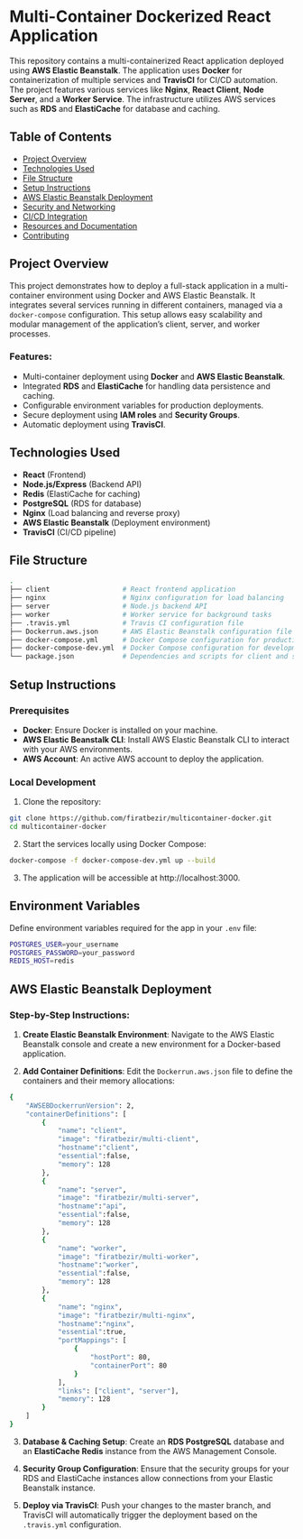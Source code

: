 # Multi-Container Dockerized React Application

This repository contains a multi-containerized React application deployed using **AWS Elastic Beanstalk**. The application uses **Docker** for containerization of multiple services and **TravisCI** for CI/CD automation. The project features various services like **Nginx**, **React Client**, **Node Server**, and a **Worker Service**. The infrastructure utilizes AWS services such as **RDS** and **ElastiCache** for database and caching.

## Table of Contents

- [Project Overview](#project-overview)
- [Technologies Used](#technologies-used)
- [File Structure](#file-structure)
- [Setup Instructions](#setup-instructions)
- [AWS Elastic Beanstalk Deployment](#aws-elastic-beanstalk-deployment)
- [Security and Networking](#security-and-networking)
- [CI/CD Integration](#cicd-integration)
- [Resources and Documentation](#resources-and-documentation)
- [Contributing](#contributing)

## Project Overview

This project demonstrates how to deploy a full-stack application in a multi-container environment using Docker and AWS Elastic Beanstalk. It integrates several services running in different containers, managed via a `docker-compose` configuration. This setup allows easy scalability and modular management of the application’s client, server, and worker processes.

### Features:
- Multi-container deployment using **Docker** and **AWS Elastic Beanstalk**.
- Integrated **RDS** and **ElastiCache** for handling data persistence and caching.
- Configurable environment variables for production deployments.
- Secure deployment using **IAM roles** and **Security Groups**.
- Automatic deployment using **TravisCI**.

## Technologies Used

- **React** (Frontend)
- **Node.js/Express** (Backend API)
- **Redis** (ElastiCache for caching)
- **PostgreSQL** (RDS for database)
- **Nginx** (Load balancing and reverse proxy)
- **AWS Elastic Beanstalk** (Deployment environment)
- **TravisCI** (CI/CD pipeline)

## File Structure

```bash
.
├── client                  # React frontend application
├── nginx                   # Nginx configuration for load balancing
├── server                  # Node.js backend API
├── worker                  # Worker service for background tasks
├── .travis.yml             # Travis CI configuration file
├── Dockerrun.aws.json      # AWS Elastic Beanstalk configuration file
├── docker-compose.yml      # Docker Compose configuration for production
├── docker-compose-dev.yml  # Docker Compose configuration for development
└── package.json            # Dependencies and scripts for client and server
```

## Setup Instructions
### Prerequisites
- **Docker**: Ensure Docker is installed on your machine.
- **AWS Elastic Beanstalk CLI**: Install AWS Elastic Beanstalk CLI to interact with your AWS environments.
- **AWS Account**: An active AWS account to deploy the application.
### Local Development
1. Clone the repository:
```bash
git clone https://github.com/firatbezir/multicontainer-docker.git
cd multicontainer-docker
```
2. Start the services locally using Docker Compose:
```bash
docker-compose -f docker-compose-dev.yml up --build
```
3. The application will be accessible at http://localhost:3000.

## Environment Variables

Define environment variables required for the app in your `.env` file:

```bash
POSTGRES_USER=your_username
POSTGRES_PASSWORD=your_password
REDIS_HOST=redis
```

## AWS Elastic Beanstalk Deployment
### Step-by-Step Instructions:
1. **Create Elastic Beanstalk Environment**: Navigate to the AWS Elastic Beanstalk console and create a new environment for a Docker-based application.

2. **Add Container Definitions**: Edit the `Dockerrun.aws.json` file to define the containers and their memory allocations:
```bash
{
    "AWSEBDockerrunVersion": 2,
    "containerDefinitions": [
        {
            "name": "client",
            "image": "firatbezir/multi-client",
            "hostname":"client",
            "essential":false,
            "memory": 128
        },
        {
            "name": "server",
            "image": "firatbezir/multi-server",
            "hostname":"api",
            "essential":false,
            "memory": 128   
        },
        {
            "name": "worker",
            "image": "firatbezir/multi-worker",
            "hostname":"worker",
            "essential":false,
            "memory": 128   
        },
        {
            "name": "nginx",
            "image": "firatbezir/multi-nginx",
            "hostname":"nginx",
            "essential":true,
            "portMappings": [
                {
                    "hostPort": 80,
                    "containerPort": 80
                }
            ],
            "links": ["client", "server"],
            "memory": 128   
        }
    ]
}
```
3. **Database & Caching Setup**: Create an **RDS PostgreSQL** database and an **ElastiCache Redis** instance from the AWS Management Console.

4. **Security Group Configuration**: Ensure that the security groups for your RDS and ElastiCache instances allow connections from your Elastic Beanstalk instance.

5. **Deploy via TravisCI**: Push your changes to the master branch, and TravisCI will automatically trigger the deployment based on the `.travis.yml` configuration.
